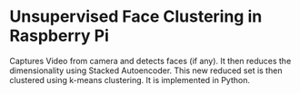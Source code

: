 # Unsupervised Face Clustering in Raspberry Pi
Captures Video from camera and detects faces (if any). It then reduces the dimensionality using Stacked Autoencoder. This new reduced set is then clustered using k-means clustering. It is implemented in Python.
